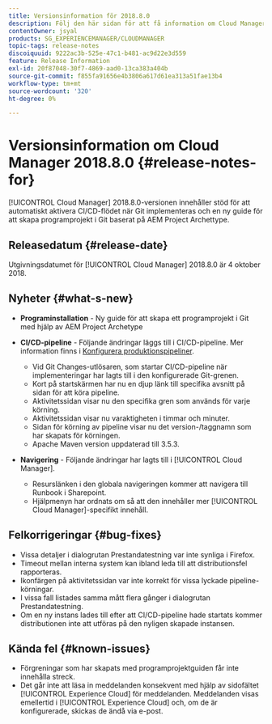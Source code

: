 ```yaml
---
title: Versionsinformation för 2018.8.0
description: Följ den här sidan för att få information om Cloud Manager 2018.8.0.
contentOwner: jsyal
products: SG_EXPERIENCEMANAGER/CLOUDMANAGER
topic-tags: release-notes
discoiquuid: 9222ac3b-525e-47c1-b481-ac9d22e3d559
feature: Release Information
exl-id: 20f87048-30f7-4869-aad0-13ca383a404b
source-git-commit: f855fa91656e4b3806a617d61ea313a51fae13b4
workflow-type: tm+mt
source-wordcount: '320'
ht-degree: 0%

---
```


# Versionsinformation om Cloud Manager 2018.8.0 {#release-notes-for}

[!UICONTROL Cloud Manager] 2018.8.0-versionen innehåller stöd för att automatiskt aktivera CI/CD-flödet när Git implementeras och en ny guide för att skapa programprojekt i Git baserat på AEM Project Archettype.

## Releasedatum {#release-date}

Utgivningsdatumet för [!UICONTROL Cloud Manager] 2018.8.0 är 4 oktober 2018.

## Nyheter {#what-s-new}

* **Programinstallation** - Ny guide för att skapa ett programprojekt i Git med hjälp av AEM Project Archetype

* **CI/CD-pipeline** - Följande ändringar läggs till i CI/CD-pipeline. Mer information finns i [Konfigurera produktionspipeliner](/help/using/production-pipelines.md).

   * Vid Git Changes-utlösaren, som startar CI/CD-pipeline när implementeringar har lagts till i den konfigurerade Git-grenen.
   * Kort på startskärmen har nu en djup länk till specifika avsnitt på sidan för att köra pipeline.
   * Aktivitetssidan visar nu den specifika gren som används för varje körning.
   * Aktivitetssidan visar nu varaktigheten i timmar och minuter.
   * Sidan för körning av pipeline visar nu det version-/taggnamn som har skapats för körningen.
   * Apache Maven version uppdaterad till 3.5.3.

* **Navigering** - Följande ändringar har lagts till i [!UICONTROL Cloud Manager].

   * Resurslänken i den globala navigeringen kommer att navigera till Runbook i Sharepoint.
   * Hjälpmenyn har ordnats om så att den innehåller mer [!UICONTROL Cloud Manager]-specifikt innehåll.

## Felkorrigeringar {#bug-fixes}

* Vissa detaljer i dialogrutan Prestandatestning var inte synliga i Firefox.
* Timeout mellan interna system kan ibland leda till att distributionsfel rapporteras.
* Ikonfärgen på aktivitetssidan var inte korrekt för vissa lyckade pipeline-körningar.
* I vissa fall listades samma mått flera gånger i dialogrutan Prestandatestning.
* Om en ny instans lades till efter att CI/CD-pipeline hade startats kommer distributionen inte att utföras på den nyligen skapade instansen.

## Kända fel {#known-issues}

* Förgreningar som har skapats med programprojektguiden får inte innehålla streck.
* Det går inte att läsa in meddelanden konsekvent med hjälp av sidofältet [!UICONTROL Experience Cloud] för meddelanden. Meddelanden visas emellertid i [!UICONTROL Experience Cloud] och, om de är konfigurerade, skickas de ändå via e-post.
